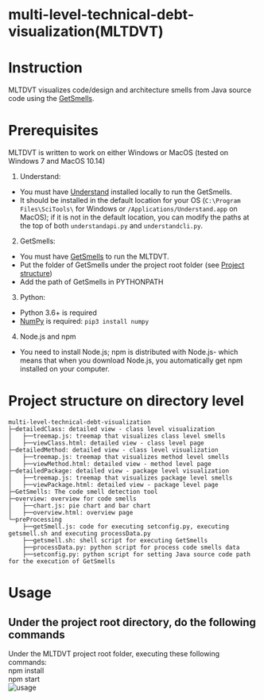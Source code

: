 # multi-level-technical-debt-visualization(MLTDVT)
# Instruction
MLTDVT visualizes code/design and architecture smells from Java source code using the [GetSmells](https://github.com/tdresearchgroup/GetSmells/).

# Prerequisites
MLTDVT is written to work on either Windows or MacOS (tested on Windows 7 and MacOS 10.14)

1. Understand: 
  * You must have [Understand](https://scitools.com/features/) installed locally to run the GetSmells.
  * It should be installed in the default location for your OS (`C:\Program Files\SciTools\` for Windows or
`/Applications/Understand.app` on MacOS); if it is not in the default location, you can modify the paths at 
the top of both `understandapi.py` and `understandcli.py`.
2. GetSmells: 
  *  You must have [GetSmells](https://github.com/tdresearchgroup/GetSmells/) to run the MLTDVT.
  *  Put the folder of GetSmells under the project root folder (see [Project structure](#Project-structure-on-directory-level))
  *  Add the path of GetSmells in PYTHONPATH
3. Python: 
  * Python 3.6+ is required 
  * [NumPy](https://docs.scipy.org/doc/numpy/index.html) is required: `pip3 install numpy`

4. Node.js and npm
  * You need to install Node.js; npm is distributed with Node.js- which means that when you download Node.js, you automatically get npm installed on your computer.

# Project structure on directory level
```
multi-level-technical-debt-visualization
├─detailedClass: detailed view - class level visualization
│   ├──treemap.js: treemap that visualizes class level smells
│   ├──viewClass.html: detailed view - class level page
├─detailedMethod: detailed view - class level visualization
│   ├──treemap.js: treemap that visualizes method level smells
│   ├──viewMethod.html: detailed view - method level page
├─detailedPackage: detailed view - package level visualization
│   ├──treemap.js: treemap that visualizes package level smells
│   ├──viewPackage.html: detailed view - package level page
├─GetSmells: The code smell detection tool
├─overview: overview for code smells
│   ├──chart.js: pie chart and bar chart
│   ├──overview.html: overview page
└─preProcessing
    ├──getSmell.js: code for executing setconfig.py, executing getsmell.sh and executing processData.py
    ├──getsmell.sh: shell script for executing GetSmells
    ├──processData.py: python script for process code smells data 
    ├──setconfig.py: python script for setting Java source code path for the execution of GetSmells
``` 

# Usage
## Under the project root directory, do the following commands
Under the MLTDVT project root folder, executing these following commands: <br/>
npm install <br/>
npm start <br/>
![usage](https://user-images.githubusercontent.com/51433033/115074904-8f945980-9eb7-11eb-8ab7-b611d5070670.png)

